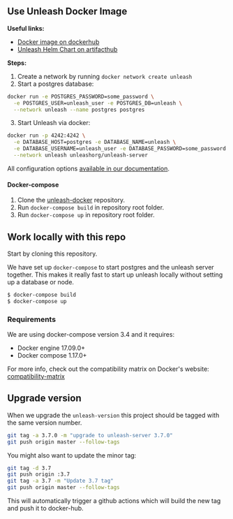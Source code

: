 ## Use Unleash Docker Image


**Useful links:**

- [Docker image on dockerhub](https://hub.docker.com/r/unleashorg/unleash-server/)
- [Unleash Helm Chart on artifacthub](https://artifacthub.io/packages/helm/unleash/unleash)

**Steps:**

1. Create a network by running `docker network create unleash`
2. Start a postgres database:

```sh
docker run -e POSTGRES_PASSWORD=some_password \
  -e POSTGRES_USER=unleash_user -e POSTGRES_DB=unleash \
  --network unleash --name postgres postgres
```

3. Start Unleash via docker:

```sh
docker run -p 4242:4242 \
  -e DATABASE_HOST=postgres -e DATABASE_NAME=unleash \
  -e DATABASE_USERNAME=unleash_user -e DATABASE_PASSWORD=some_password \
  --network unleash unleashorg/unleash-server
```

All configuration options [available in our documentation](https://docs.getunleash.io/docs/deploy/configuring_unleash). 


#### Docker-compose

1. Clone the [unleash-docker](https://github.com/Unleash/unleash-docker) repository.
2. Run `docker-compose build` in repository root folder.
3. Run `docker-compose up` in repository root folder.



## Work locally with this repo 
Start by cloning this repository. 

We have set up `docker-compose` to start postgres and the unleash server together. This makes it really fast to start up
unleash locally without setting up a database or node.

```bash
$ docker-compose build
$ docker-compose up
```

### Requirements
We are using docker-compose version 3.4 and it requires:

- Docker engine 17.09.0+
- Docker compose 1.17.0+

For more info, check out the compatibility matrix on Docker's website: [compatibility-matrix](
https://docs.docker.com/compose/compose-file/compose-versioning/#compatibility-matrix)



## Upgrade version
When we upgrade the `unleash-version` this project should be tagged with the same version number.

```bash
git tag -a 3.7.0 -m "upgrade to unleash-server 3.7.0"
git push origin master --follow-tags
```

You might also want to update the minor tag:

```bash
git tag -d 3.7
git push origin :3.7
git tag -a 3.7 -m "Update 3.7 tag"
git push origin master --follow-tags
```

This will automatically trigger a github actions which will build the new tag and push it to docker-hub. 
